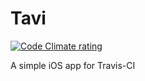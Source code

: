 # Tavi
[![Code Climate rating](https://img.shields.io/codeclimate/github/thislooksfun/Tavi.svg?style=flat-square)](https://codeclimate.com/github/thislooksfun/Tavi)

A simple iOS app for Travis-CI